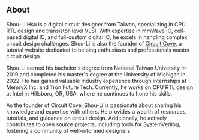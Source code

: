 ## About

Shou-Li Hsu is a digital circuit designer from Taiwan, specializing in CPU RTL design and transistor-level VLSI. With expertise in mmWave IC, cell-based digital IC, and full-custom digital IC, he excels in handling complex circuit design challenges. Shou-Li is also the founder of [Circuit Cove](https://circuitcove.com/), a tutorial website dedicated to helping enthusiasts and professionals master circuit design.

Shou-Li earned his bachelor's degree from National Taiwan University in 2019 and completed his master's degree at the University of Michigan in 2022. He has gained valuable industry experience through internships at MemryX Inc. and Tron Future Tech. Currently, he works on CPU RTL design at Intel in Hillsboro, OR, USA, where he continues to hone his skills.

As the founder of Circuit Cove, Shou-Li is passionate about sharing his knowledge and expertise with others. He provides a wealth of resources, tutorials, and guidance on circuit design. Additionally, he actively contributes to open source projects, including tools for SystemVerilog, fostering a community of well-informed designers.
